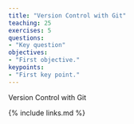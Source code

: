 ```yaml
---
title: "Version Control with Git"
teaching: 25
exercises: 5
questions:
- "Key question"
objectives:
- "First objective."
keypoints:
- "First key point."
---
```


Version Control with Git

{% include links.md %}

